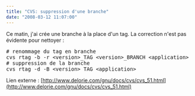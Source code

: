 ```yaml
---
title: "CVS: suppression d'une branche"
date: "2008-03-12 11:07:00"
---
```

Ce matin, j'ai crée une branche à la place d'un tag. La correction n'est pas évidente pour nettoyer :

<pre># renommage du tag en branche
cvs rtag -b -r &lt;version&gt;_TAG &lt;version&gt;_BRANCH &lt;application&gt;
# suppression de la branche
cvs rtag -d -B &lt;version&gt;_TAG &lt;application&gt;
</pre>

Lien externe : [http://www.delorie.com/gnu/docs/cvs/cvs_51.html](http://www.delorie.com/gnu/docs/cvs/cvs_51.html)
